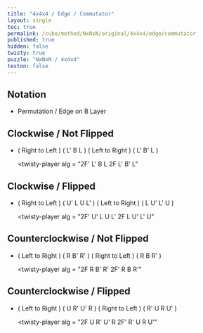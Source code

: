 ```yaml
---
title: "4x4x4 / Edge / Commutator"
layout: single
toc: true
permalink: /cube/method/NxNxN/original/4x4x4/edge/commutator
published: true
hidden: false
twisty: true
puzzle: "NxNxN / 4x4x4"
teston: false
---
```

<span
  id     = "cube"
  puzzle = "{{page.puzzle}}"
  teston = "{{page.teston}}"
  experimental-stickering   = "ELL"
  experimental-setup-alg    = ""
  experimental-setup-anchor = "end" >
</span>

<head>
  <base target="_blank">
</head>



## Notation

- Permutation / Edge on B Layer



## Clockwise / Not Flipped

- ( Right to Left ) ( L' B L ) ( Left to Right ) ( L' B' L )

  <twisty-player
    alg = "2F' L' B L 2F L' B' L"
  ></twisty-player>



## Clockwise / Flipped

- ( Right to Left ) ( U' L U L' ) ( Left to Right ) ( L U' L' U )

  <twisty-player
    alg = "2F' U' L U L' 2F L U' L' U"
  ></twisty-player>



## Counterclockwise / Not Flipped

- ( Left to Right ) ( R B' R' ) ( Right to Left ) ( R B R' )

  <twisty-player
    alg = "2F R B' R' 2F' R B R'"
  ></twisty-player>



## Counterclockwise / Flipped

- ( Left to Right ) ( U R' U' R ) ( Right to Left ) ( R' U R U' )

  <twisty-player
    alg = "2F U R' U' R 2F' R' U R U'"
  ></twisty-player>
